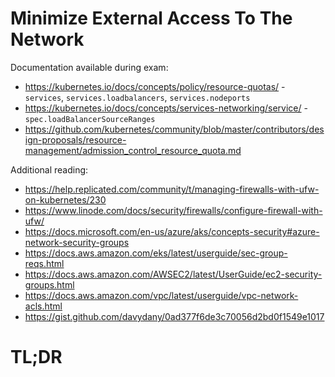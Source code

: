 # Minimize External Access To The Network

Documentation available during exam:
* https://kubernetes.io/docs/concepts/policy/resource-quotas/ - `services`, `services.loadbalancers`, `services.nodeports`
* https://kubernetes.io/docs/concepts/services-networking/service/ - `spec.loadBalancerSourceRanges`
* https://github.com/kubernetes/community/blob/master/contributors/design-proposals/resource-management/admission_control_resource_quota.md

Additional reading:
* https://help.replicated.com/community/t/managing-firewalls-with-ufw-on-kubernetes/230
* https://www.linode.com/docs/security/firewalls/configure-firewall-with-ufw/
* https://docs.microsoft.com/en-us/azure/aks/concepts-security#azure-network-security-groups
* https://docs.aws.amazon.com/eks/latest/userguide/sec-group-reqs.html
* https://docs.aws.amazon.com/AWSEC2/latest/UserGuide/ec2-security-groups.html
* https://docs.aws.amazon.com/vpc/latest/userguide/vpc-network-acls.html
* https://gist.github.com/davydany/0ad377f6de3c70056d2bd0f1549e1017

# TL;DR
